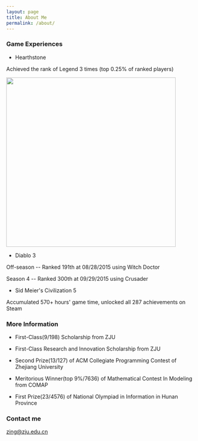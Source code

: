 ```yaml
---
layout: page
title: About Me
permalink: /about/
---
```


### Game Experiences

* Hearthstone 

Achieved the rank of Legend 3 times (top 0.25% of ranked players)

<img src="{{ site.baseurl }}/images/hearthstone.png" style="width: 450px;"/>

* Diablo 3 

Off-season -- Ranked 191th at 08/28/2015 using Witch Doctor

Season 4 --  Ranked 300th at 09/29/2015 using Crusader

* Sid Meier's Civilization 5

Accumulated 570+ hours' game time, unlocked all 287 achievements on Steam

### More Information

* First-Class(9/198) Scholarship from ZJU

* First-Class Research and Innovation Scholarship from ZJU

* Second Prize(13/127) of ACM Collegiate Programming Contest of Zhejiang University

* Meritorious Winner(top 9%/7636) of Mathematical Contest In Modeling from COMAP

* First Prize(23/4576) of National Olympiad in Information in Hunan Province

### Contact me

[zing@zju.edu.cn](mailto:zing@zju.edu.cn)